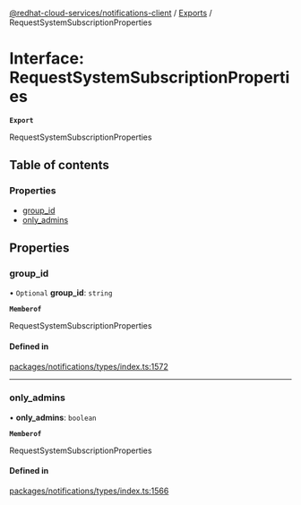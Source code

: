 [@redhat-cloud-services/notifications-client](../README.md) / [Exports](../modules.md) / RequestSystemSubscriptionProperties

# Interface: RequestSystemSubscriptionProperties

**`Export`**

RequestSystemSubscriptionProperties

## Table of contents

### Properties

- [group\_id](RequestSystemSubscriptionProperties.md#group_id)
- [only\_admins](RequestSystemSubscriptionProperties.md#only_admins)

## Properties

### group\_id

• `Optional` **group\_id**: `string`

**`Memberof`**

RequestSystemSubscriptionProperties

#### Defined in

[packages/notifications/types/index.ts:1572](https://github.com/RedHatInsights/javascript-clients/blob/main/packages/notifications/types/index.ts#L1572)

___

### only\_admins

• **only\_admins**: `boolean`

**`Memberof`**

RequestSystemSubscriptionProperties

#### Defined in

[packages/notifications/types/index.ts:1566](https://github.com/RedHatInsights/javascript-clients/blob/main/packages/notifications/types/index.ts#L1566)
